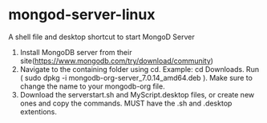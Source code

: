 # mongod-server-linux
A shell file and desktop shortcut to start MongoD Server

1. Install MongoDB server from their site(https://www.mongodb.com/try/download/community)
2. Navigate to the containing folder using cd. Example: cd Downloads. Run ( sudo dpkg -i mongodb-org-server_7.0.14_amd64.deb ). Make sure to change the name to your mongodb-org file.
3. Download the serverstart.sh and MyScript.desktop files, or create new ones and copy the commands. MUST have the .sh and .desktop extentions.
